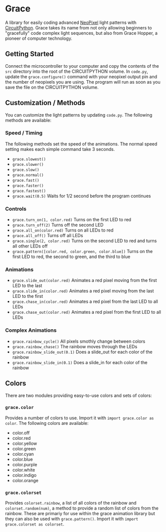 # Grace
A library for easily coding advanced [NeoPixel](https://www.adafruit.com/category/168) light patterns with [CircuitPython](https://circuitpython.readthedocs.io). Grace takes its name from not only allowing beginners to "gracefully" code complex light sequences, but also from Grace Hopper, a pioneer of computer technology.

## Getting Started
Connect the microcontroller to your computer and copy the contents of the `src` directory into the root of the CIRCUITPYTHON volume. In `code.py`, update the `grace.configure()` command with your neopixel output pin and the number of neopixels you are using. The program will run as soon as you save the file on the CIRCUITPYTHON volume.

## Customization / Methods
You can customize the light patterns by updating `code.py`. The following methods are available:

### Speed / Timing
The following methods set the speed of the animations. The normal speed setting makes each simple command take 3 seconds.

- `grace.slowest()`
- `grace.slower()`
- `grace.slow()`
- `grace.normal()`
- `grace.fast()`
- `grace.faster()`
- `grace.fastest()`
- `grace.wait(0.5)` Waits for 1/2 second before the program continues

### Controls

- `grace.turn_on(1, color.red)` Turns on the first LED to red
- `grace.turn_off(2)` Turns off the second LED
- `grace.all_on(color.red)` Turns on all LEDs to red
- `grace.all_off()` Turns off all LEDs
- `grace.single(2, color.red)` Turns on the second LED to red and turns all other LEDs off
- `grace.pattern([color.red, color.green, color.blue])` Turns on the first LED to red, the second to green, and the third to blue

### Animations

- `grace.slide_out(color.red)` Animates a red pixel moving from the first LED to the last
- `grace.slide_in(color.red)` Animates a red pixel moving from the last LED to the first
- `grace.chase_in(color.red)` Animates a red pixel from the last LED to all LEDs
- `grace.chase_out(color.red)` Animates a red pixel from the first LED to all LEDs

### Complex Animations

- `grace.rainbow_cycle()` All pixels smothly change between colors
- `grace.rainbow_chase()` The rainbow moves through the LEDs
- `grace.rainbow_slide_out(0.1)` Does a slide_out for each color of the rainbow
- `grace.rainbow_slide_in(0.1)` Does a slide_in for each color of the rainbow

## Colors

There are two modules providing easy-to-use colors and sets of colors:

### `grace.color`

Provides a number of colors to use. Import it with `import grace.color as color`. The following colors are available:

- color.off
- color.red
- color.yellow
- color.green
- color.cyan
- color.blue
- color.purple
- color.white
- color.indigo
- color.orange

### `grace.colorset`

Provides `colorset.rainbow`, a list of all colors of the rainbow and `colorset.random(num)`, a method to provide a random list of colors from the rainbow. These are primariy for use within the grace animation library but they can also be used with `grace.pattern()`. Import it with `import grace.colorset as colorset`.
